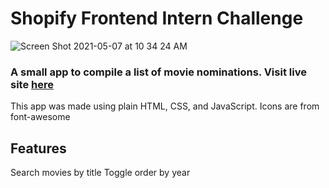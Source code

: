 # Shopify Frontend Intern Challenge

![Screen Shot 2021-05-07 at 10 34 24 AM](https://user-images.githubusercontent.com/58534537/117465810-102b0080-af20-11eb-9a4c-5f4fa5901d44.png)

### A small app to compile a list of movie nominations. Visit live site [here](https://movie-nominations-pa8zg.ondigitalocean.app/)

This app was made using plain HTML, CSS, and JavaScript.
Icons are from font-awesome

## Features

Search movies by title
Toggle order by year
